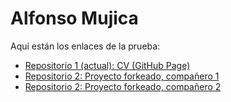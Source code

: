 # Alfonso Mujica

Aquí están los enlaces de la prueba:

- [Repositorio 1 (actual): CV (GitHub Page) ](https://alfonsomujicas.github.io/Desafio_latam_prueba_modulo1/)
- [Repositorio 2: Proyecto forkeado, compañero 1](https://github.com/alfonsomujica/portafolio)
- [Repositorio 2: Proyecto forkeado, compañero 2](https://github.com/alfonsomujica/portafolio)
